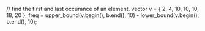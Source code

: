 // find the first and last occurance of an element.
vector<int> v = { 2, 4, 10, 10, 10, 18, 20 };
freq = upper_bound(v.begin(), b.end(), 10) - lower_bound(v.begin(), b.end(), 10);

